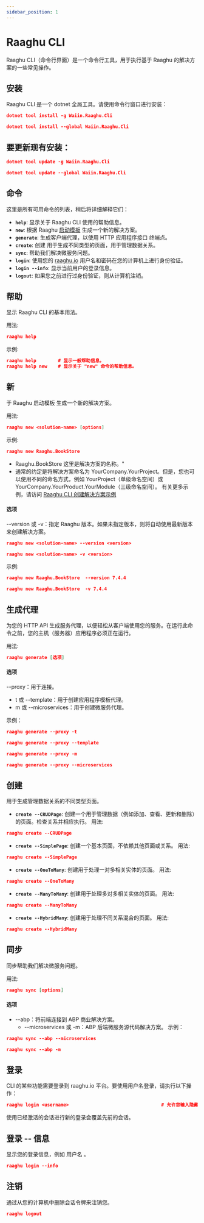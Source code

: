 ```yaml
---
sidebar_position: 1
---
```


# Raaghu CLI

Raaghu CLI（命令行界面）是一个命令行工具，用于执行基于 Raaghu 的解决方案的一些常见操作。

## 安装
Raaghu CLI 是一个 dotnet 全局工具。请使用命令行窗口进行安装：

````json
dotnet tool install -g Waiin.Raaghu.Cli
````
````json
dotnet tool install --global Waiin.Raaghu.Cli
````

## 要更新现有安装：

````json
dotnet tool update -g Waiin.Raaghu.Cli
````
````json
dotnet tool update --global Waiin.Raaghu.Cli
````


## 命令

这里是所有可用命令的列表，稍后将详细解释它们：

* **`help`**: 显示关于 Raaghu CLI 使用的帮助信息。
* **`new`**: 根据 Raaghu [启动模板](Startup-Templates/Index.md) 生成一个新的解决方案。
* **`generate`**: 生成客户端代理，以使用 HTTP 应用程序接口 终端点。
* **`create`**: 创建 用于生成不同类型的页面，用于管理数据关系。
* **`sync`**: 帮助我们解决微服务问题。
* **`login`**: 使用您的 [raaghu.io](https://raaghu.io/) 用户名和密码在您的计算机上进行身份验证。
* **`login --info`**: 显示当前用户的登录信息。
* **`logout`**: 如果您之前进行过身份验证，则从计算机注销。

## 帮助
显示 Raaghu CLI 的基本用法。

用法:

````json
raaghu help 
````

示例:

````json
raaghu help        # 显示一般帮助信息。
raaghu help new    # 显示关于 "new" 命令的帮助信息。
````


## 新
于 Raaghu 启动模板 生成一个新的解决方案。

用法:

````json
raaghu new <solution-name> [options]

````
示例:

````json
raaghu new Raaghu.BookStore 
````
* Raaghu.BookStore 这里是解决方案的名称。"
* 通常的约定是将解决方案命名为 YourCompany.YourProject。但是，您也可以使用不同的命名方式，例如 YourProject（单级命名空间）或 YourCompany.YourProduct.YourModule（三级命名空间）。
有关更多示例，请访问 [Raaghu CLI 创建解决方案示例](CLI-New-Command-Samples.md)

#### 选项
--version 或 -v：指定 Raaghu 版本。如果未指定版本，则将自动使用最新版本来创建解决方案。
````json
raaghu new <solution-name> --version <version>
````
````json
raaghu new <solution-name> -v <version>
````

示例:

````json
raaghu new Raaghu.BookStore  --version 7.4.4
````
````json
raaghu new Raaghu.BookStore  -v 7.4.4
````


## 生成代理
为您的 HTTP API 生成服务代理，以便轻松从客户端使用您的服务。在运行此命令之前，您的主机（服务器）应用程序必须正在运行。

用法:
```json
raaghu generate [选项]
```

#### 选项
--proxy：用于连接。
  - t 或 --template：用于创建应用程序模板代理。
  - m 或 --microservices：用于创建微服务代理。

示例：

```json
raaghu generate --proxy -t
``` 
```json
raaghu generate --proxy --template
``` 
```json
raaghu generate --proxy -m
```
```json
raaghu generate --proxy --microservices
```

## 创建

 用于生成管理数据关系的不同类型页面。 

* **`create --CRUDPage`**: 创建一个用于管理数据（例如添加、查看、更新和删除）的页面。检查关系并相应执行。
用法:
```json
raaghu create --CRUDPage
```
* **`create --SimplePage`**: 创建一个基本页面，不依赖其他页面或关系。
用法:

```json
raaghu create --SimplePage
```
* **`create --OneToMany`**: 创建用于处理一对多相关实体的页面。
用法:
```json
raaghu create --OneToMany
```
* **`create --ManyToMany`**: 创建用于处理多对多相关实体的页面。
用法:

```json
raaghu create --ManyToMany
```
* **`create --HybridMany`**: 创建用于处理不同关系混合的页面。
用法:
```json
raaghu create --HybridMany
```

## 同步

 同步帮助我们解决微服务问题。

 用法:
 ```json
raaghu sync [options]
```

#### 选项
- --abp：将前端连接到 ABP 商业解决方案。
   - --microservices 或 -m：ABP 后端微服务源代码解决方案。
示例：

```json
raaghu sync --abp --microservices
``` 
```json
raaghu sync --abp -m
```


## 登录
CLI 的某些功能需要登录到 raaghu.io 平台。要使用用户名登录，请执行以下操作：

````json
raaghu login <username>                                  # 允许您输入隐藏的密码
````
使用已经激活的会话进行新的登录会覆盖先前的会话。


## 登录 -- 信息
显示您的登录信息，例如 用户名 。

````json
raaghu login --info
````


## 注销
通过从您的计算机中删除会话令牌来注销您。

````json
raaghu logout
````
